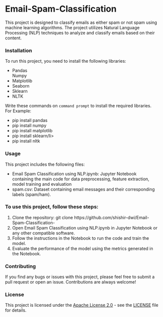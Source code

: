 # Email-Spam-Classification
This project is designed to classify emails as either spam or not spam using machine learning algorithms. The project utilizes Natural Language Processing (NLP) techniques to analyze and classify emails based on their content.

### Installation
To run this project, you need to install the following libraries:
<ul>
  <li>Pandas</li
  <li>Numpy</li>
  <li>Matplotlib</li>
  <li>Seaborn</li>
  <li>Sklearn</li>
  <li>NLTK</li>
</ul>

Write these commands on `command prompt` to install the required libraries.
For Example:
<ul>
  <li>pip install pandas</li>
  <li>pip install numpy</li>
  <li>pip install matplotlib</li>
  <lipip install seaborn</li>
  <li>pip install sklearn/li>
  <li>pip install nltk</li>
</ul>

### Usage
This project includes the following files:

<ul>
  <li>Email Spam Classification using NLP.ipynb: Jupyter Notebook containing the main code for data preprocessing, feature extraction, model training and evaluation</li>
  <li>spam.csv: Dataset containing email messages and their corresponding labels (spam/ham).</li>
</ul>

### To use this project, follow these steps:
<ol>
  <li>Clone the repository: git clone https://github.com/shishir-dwi/Email-Spam-Classification-</li>
  <li>Open Email Spam Classification using NLP.ipynb in Jupyter Notebook or any other compatible software.</li>
  <li>Follow the instructions in the Notebook to run the code and train the model.</li>
  <li>Evaluate the performance of the model using the metrics generated in the Notebook.</li>
</ol>

### Contributing
If you find any bugs or issues with this project, please feel free to submit a pull request or open an issue. Contributions are always welcome!

### License
This project is licensed under the [Apache License 2.0](https://www.apache.org/licenses/LICENSE-2.0) - see the [LICENSE](LICENSE) file for details.


